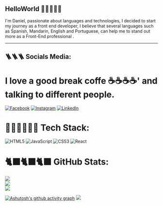 ## HelloWorld 👋👋👋👋👋    
<b1> I'm Daniel, passionate about languages and technologies, I decided to start my journey as a front end developer, I believe that several languages such as Spanish, Mandarin, English and Portuguese, can help me to stand out more as a Front-End professional .</b1>  
<hr>

## 🪜🪜🪜 Socials Media: <h1>I love a good break coffe ☕☕☕☕' and talking to different people. </h1>
[![Facebook](https://img.shields.io/badge/Facebook-%231877F2.svg?logo=Facebook&logoColor=white)](https://facebook.com/DanielMSuarez) [![Instagram](https://img.shields.io/badge/Instagram-%23E4405F.svg?logo=Instagram&logoColor=white)](https://instagram.com/danielllmalta) [![LinkedIn](https://img.shields.io/badge/LinkedIn-%230077B5.svg?logo=linkedin&logoColor=white)](https://linkedin.com/in/dmsuarez) 
# 👨‍💻👨‍💻👨‍💻 Tech Stack:
![HTML5](https://img.shields.io/badge/html5-%23E34F26.svg?style=for-the-badge&logo=html5&logoColor=white) ![JavaScript](https://img.shields.io/badge/javascript-%23323330.svg?style=for-the-badge&logo=javascript&logoColor=%23F7DF1E) ![CSS3](https://img.shields.io/badge/css3-%231572B6.svg?style=for-the-badge&logo=css3&logoColor=white) ![React](https://img.shields.io/badge/react-%2320232a.svg?style=for-the-badge&logo=react&logoColor=%2361DAFB)
# 🐈‍⬛🐈‍⬛🐈‍⬛ GitHub Stats:
![](https://github-readme-stats.vercel.app/api?username=DaniielMalta&theme=dark&hide_border=false&include_all_commits=false&count_private=false)<br/>
![](https://github-readme-streak-stats.herokuapp.com/?user=DaniielMalta&theme=dark&hide_border=false)<br/>
![](https://github-readme-stats.vercel.app/api/top-langs/?username=DaniielMalta&theme=dark&hide_border=false&include_all_commits=false&count_private=false&layout=compact) 
<!-- Proudly created with GPRM ( https://gprm.itsvg.in ) -->
[![Ashutosh's github activity graph](https://github-readme-activity-graph.vercel.app/graph?username=DaniielMalta&bg_color=0d070a&color=6051d2&line=638c66&point=2a4747&area=true&hide_border=true)](https://github.com/ashutosh00710/github-readme-activity-graph)
<a href="https://visitcount.itsvg.in">
  <img src="https://visitcount.itsvg.in/api?id=DaniielMalta&label=Profile%20Views&color=1&icon=7&pretty=false" />
</a>
